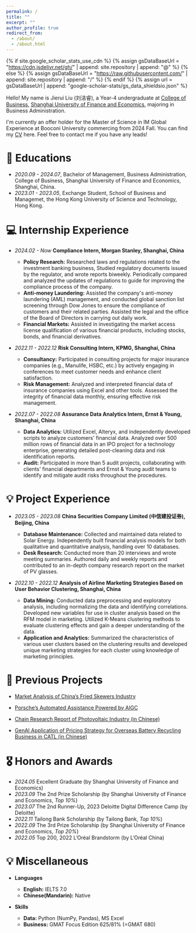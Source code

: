 ```yaml
---
permalink: /
title: ""
excerpt: ""
author_profile: true
redirect_from: 
  - /about/
  - /about.html
---
```


{% if site.google_scholar_stats_use_cdn %}
{% assign gsDataBaseUrl = "https://cdn.jsdelivr.net/gh/" | append: site.repository | append: "@" %}
{% else %}
{% assign gsDataBaseUrl = "https://raw.githubusercontent.com/" | append: site.repository | append: "/" %}
{% endif %}
{% assign url = gsDataBaseUrl | append: "google-scholar-stats/gs_data_shieldsio.json" %}

<span class='anchor' id='about-me'></span>

Hello! My name is Jierui Liu (刘洁睿), a Year-4 undergraduate at [College of Business](https://cob.sufe.edu.cn), [Shanghai University of Finance and Economics](https://www.sufe.edu.cn), majoring in Business Administration. 

I'm currently an offer holder for the Master of Science in IM Global Experience at Booconi University commercing from 2024 Fall. You can find my [CV](https://github.com/jierui-jerry/jierui-jerry.github.io/raw/main/docs/CV.pdf) here. Feel free to contact me if you have any leads!

# 📖 Educations

- *2020.09 - 2024.07*, Bachelor of Management, Business Administration, College of Business, Shanghai University of Finance and Economics, Shanghai, China.
- *2023.01 - 2023.05*, Exchange Student, School of Business and Managemet, the Hong Kong University of Science and Technology, Hong Kong. 


# 💻 Internship Experience
    
- *2024.02 - Now*  **Compliance Intern, Morgan Stanley, Shanghai, China**

   - **Policy Research:** Researched laws and regulations related to the investment banking business, Studied regulatory documents issued by the regulator, and wrote reports biweekly. Periodically compared and analyzed the updates of regulations to guide for improving the compliance process of the company.
   - **Anti-money Laundering:** Assisted the company's anti-money laundering (AML) management, and conducted global sanction list screening through Dow Jones to ensure the compliance of customers and their related parties. Assisted the legal and the office of the Board of Directors in carrying out daily work.
   - **Financial Markets:** Assisted in investigating the market access license qualification of various financial products, including stocks, bonds, and financial derivatives.


- *2022.11 - 2022.12*  **Risk Consulting Intern, KPMG, Shanghai, China**

   - **Consultancy:** Participated in consulting projects for major insurance companies (e.g., Manulife, HSBC, etc.) by actively engaging in conferences to meet customer needs and enhance client satisfaction.
   - **Risk Management:** Analyzed and interpreted financial data of insurance companies using Excel and other tools. Assessed the integrity of financial data monthly, ensuring effective risk management.

- *2022.07 - 2022.08*  **Assurance Data Analytics Intern, Ernst & Young, Shanghai, China**  

   - **Data Analytics:** Utilized Excel, Alteryx, and independently developed scripts to analyze customers' financial data. Analyzed over 500 million rows of financial data in an IPO project for a technology enterprise, generating detailed post-cleaning data and risk identification reports.
   - **Audit:** Participated in more than 5 audit projects, collaborating with clients' financial departments and Ernst & Young audit teams to identify and mitigate audit risks throughout the procedures.


# 💡 Project Experience

- *2023.05 - 2023.08*  **China Securities Company Limited (中信建投证券), Beijing, China**

   - **Database Maintenance:** Collected and maintained data related to Solar Energy. Independently built financial analysis models for both qualitative and quantitative analysis, handling over 10 databases. 
   - **Desk Research:** Conducted more than 20 interviews and wrote meeting summaries. Authored daily and weekly reports and contributed to an in-depth company research report on the market of PV glasses.

- *2022.10 - 2022.12*  **Analysis of Airline Marketing Strategies Based on User Behavior Clustering, Shanghai, China**

   - **Data Mining:** Conducted data preprocessing and exploratory analysis, including normalizing the data and identifying correlations. Developed new variables for use in cluster analysis based on the RFM model in marketing. Utilized K-Means clustering methods to evaluate clustering effects and gain a deeper understanding of the data.
   - **Application and Analytics:** Summarized the characteristics of various user clusters based on the clustering results and developed unique marketing strategies for each cluster using knowledge of marketing principles.


# 📂 Previous Projects

- [Market Analysis of China’s Fried Skewers Industry](https://github.com/jierui-jerry/jierui-jerry.github.io/raw/main/docs/Case_1.pdf)

- [Porsche’s Automated Assistance Powered by AIGC](https://github.com/jierui-jerry/jierui-jerry.github.io/raw/main/docs/Case_2.pdf)

- [Chain Research Report of Photovoltaic Industry (in Chinese)](https://github.com/jierui-jerry/jierui-jerry.github.io/raw/main/docs/Case_3.pdf)

- [GenAI Application of Pricing Strategy for Overseas Battery Recycling Business in CATL (in Chinese)](https://github.com/jierui-jerry/jierui-jerry.github.io/raw/main/docs/Case_4.pdf)


# 🎖 Honors and Awards

- *2024.05* Excellent Graduate (by Shanghai University of Finance and Economics)
- *2023.09* The 2nd Prize Scholarship (by Shanghai University of Finance and Economics, *Top 10%*)
- *2023.07* The 2nd Runner-Up, 2023 Deloitte Digital Difference Camp (by Deloitte)
- *2022.11* Tailong Bank Scholarship (by Tailong Bank, *Top 10%*)
- *2022.09* The 3rd Prize Scholarship (by Shanghai University of Finance and Economics, *Top 20%*)
- *2022.05* Top 200, 2022 L’Oréal Brandstorm (by L’Oréal China)


# 💡 Miscellaneous

- **Languages**
   - **English:** IELTS 7.0
   - **Chinese(Mandarin):** Native

- **Skills**
   - **Data:** Python (NumPy, Pandas), MS Excel
   - **Business:** GMAT Focus Edition 625/81% (=GMAT 680)
